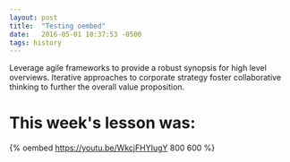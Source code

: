 ```yaml
---
layout: post
title:  "Testing oembed"
date:   2016-05-01 10:37:53 -0500
tags: history
---
```


Leverage agile frameworks to provide a robust synopsis for high level overviews. Iterative approaches to corporate strategy foster collaborative thinking to further the overall value proposition. 

# This week's lesson was:

{% oembed https://youtu.be/WkcjFHYIugY 800 600 %}